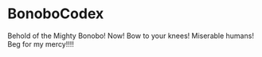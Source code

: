 # BonoboCodex

Behold of the Mighty Bonobo!
Now! Bow to your knees! Miserable humans! Beg for my mercy!!!!
